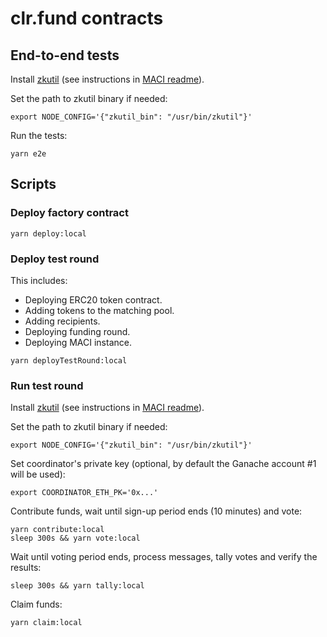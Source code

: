 # clr.fund contracts

## End-to-end tests

Install [zkutil](https://github.com/poma/zkutil) (see instructions in [MACI readme](https://github.com/appliedzkp/maci#get-started)).

Set the path to zkutil binary if needed:

```
export NODE_CONFIG='{"zkutil_bin": "/usr/bin/zkutil"}'
```

Run the tests:

```
yarn e2e
```

## Scripts

### Deploy factory contract

```
yarn deploy:local
```

### Deploy test round

This includes:

- Deploying ERC20 token contract.
- Adding tokens to the matching pool.
- Adding recipients.
- Deploying funding round.
- Deploying MACI instance.

```
yarn deployTestRound:local
```

### Run test round

Install [zkutil](https://github.com/poma/zkutil) (see instructions in [MACI readme](https://github.com/appliedzkp/maci#get-started)).

Set the path to zkutil binary if needed:

```
export NODE_CONFIG='{"zkutil_bin": "/usr/bin/zkutil"}'
```

Set coordinator's private key (optional, by default the Ganache account #1 will be used):

```
export COORDINATOR_ETH_PK='0x...'
```

Contribute funds, wait until sign-up period ends (10 minutes) and vote:

```
yarn contribute:local
sleep 300s && yarn vote:local
```

Wait until voting period ends, process messages, tally votes and verify the results:

```
sleep 300s && yarn tally:local
```

Claim funds:

```
yarn claim:local
```
